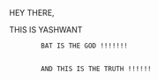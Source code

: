 
HEY THERE,

THIS IS YASHWANT







			BAT IS THE GOD !!!!!!!
			
			
			AND THIS IS THE TRUTH !!!!!!